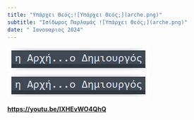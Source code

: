 ```yaml
---
title: "Υπάρχει Θεός;![Υπάρχει Θεός;](arche.png)"
subtitle: "Ισίδωρος Παρλαμάς ![Υπάρχει Θεός;](arche.png)"
date: " Ιανουαριος 2024"
---
```


![Υπάρχει Θεός;](arche.png "άρχει ο Θεός")
<img src="arche.png" alt="MarineGEO circle logo" style="height: 57px; width:321px;"/>

**https://youtu.be/lXHEvWO4QhQ**


